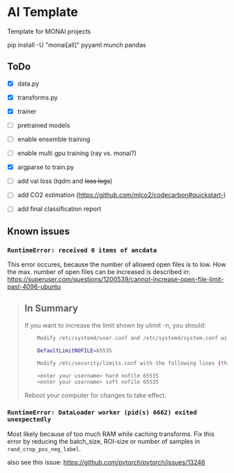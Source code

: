 # AI Template
 Template for MONAI projects
 
 pip install -U "monai[all]" pyyaml munch pandas
 
 
 ## ToDo
 
 - [x] data.py  
 - [x] transforms.py  
 - [x] trainer   
 - [ ] pretrained models  
 - [ ] enable ensemble training  
 - [ ] enable multi gpu training (ray vs. monai?)  
 - [x] argparse to train.py
 - [ ] add val loss (tqdm and ~~loss logs~~)
 - [ ] add CO2 estimation (https://github.com/mlco2/codecarbon#quickstart-)
 - [ ] add final classification report



## Known issues

### `RuntimeError: received 0 items of ancdata`
This error occures, because the number of allowed open files is to low. 
How the max. number of open files can be increased is described in: https://superuser.com/questions/1200539/cannot-increase-open-file-limit-past-4096-ubuntu

> ## In Summary
> If you want to increase the limit shown by ulimit -n, you should:
>     
> ```bash
>     Modify /etc/systemd/user.conf and /etc/systemd/system.conf with the following line (this takes care of graphical login):
>
>     DefaultLimitNOFILE=65535
>
>     Modify /etc/security/limits.conf with the following lines (this takes care of non-GUI login):
>
>     <enter your username> hard nofile 65535
>     <enter your username> soft nofile 65535
> ```
>  
>  
>    Reboot your computer for changes to take effect.
 
### `RuntimeError: DataLoader worker (pid(s) 6662) exited unexpectedly`
Most likely because of too much RAM while caching transforms. Fix this error by reducing the batch_size, ROI-size or number of samples in `rand_crop_pos_neg_label`.
 
also see this issue:  https://github.com/pytorch/pytorch/issues/13246
